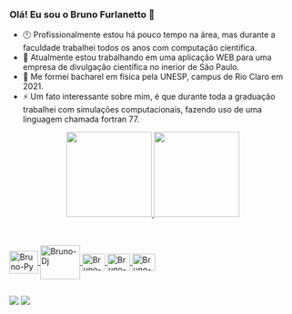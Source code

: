 ### Olá! Eu sou o Bruno Furlanetto 👋
<!-- - 🤔 I’m looking for help with ... -->

- 🕛 Profissionalmente estou há pouco tempo na área, mas durante a faculdade trabalhei todos os anos com computação científica.
- 🔭 Atualmente estou trabalhando em uma aplicação WEB para uma empresa de divulgação científica no inerior de São Paulo.
- 💬 Me formei bacharel em física pela UNESP, campus de Rio Claro em 2021.
- ⚡ Um fato interessante sobre mim, é que durante toda a graduação trabalhei com simulações computacionais, fazendo uso de uma linguagem chamada fortran 77.

<div align="center">
  <a href="https://github.com/BrunoFurlanetto">
  <img height="150em" src="https://github-readme-stats.vercel.app/api?username=BrunoFurlanetto&show_icons=true&theme=dark&include_all_commits=true&count_private=true"/>
  <img height="150em" src="https://github-readme-stats.vercel.app/api/top-langs/?username=BrunoFurlanetto&layout=compact&langs_count=7&theme=dark"/>
</div>
  
##
  
<div style="display: inline_block"><br>
  <img align="center" alt="Bruno-Py" height="40" width="50" src="https://cdn.jsdelivr.net/gh/devicons/devicon/icons/python/python-original.svg">
  <img align="center" alt="Bruno-Dj" height="60" width="70" src="https://cdn.jsdelivr.net/gh/devicons/devicon/icons/django/django-line.svg">
  <img align="center" alt="Bruno-Js" height="30" width="40" src="https://cdn.jsdelivr.net/gh/devicons/devicon/icons/javascript/javascript-original.svg">
  <img align="center" alt="Bruno-HTML" height="30" width="40" src="https://cdn.jsdelivr.net/gh/devicons/devicon/icons/html5/html5-plain.svg">
  <img align="center" alt="Bruno-css" height="30" width="40" src="https://cdn.jsdelivr.net/gh/devicons/devicon/icons/css3/css3-plain.svg">
</div>
  
##
  
<div>
  <a href="mailto:bruno.furlanetto@hotmail.com" target="_blank"><img src="https://img.shields.io/badge/Gmail-D14836?style=for-the-badge&logo=gmail&logoColor=white" target="_blank"></a>
  <a href="https://www.linkedin.com/in/bruno-furlanetto-754593a0/"><img src="https://img.shields.io/badge/LinkedIn-0077B5?style=for-the-badge&logo=linkedin&logoColor=white"></img></a>
</div>
